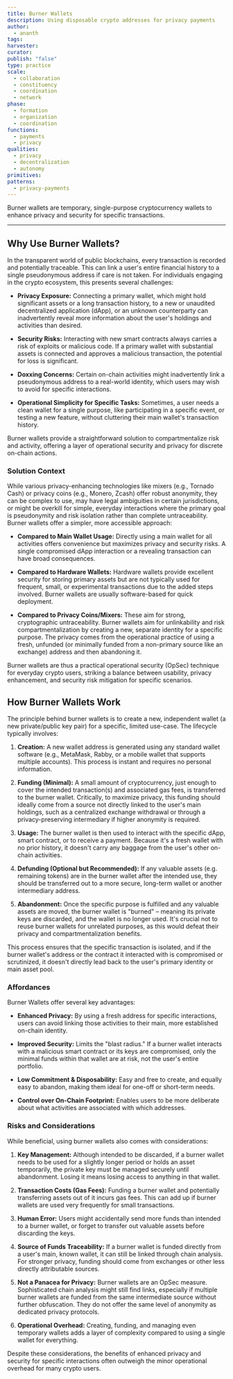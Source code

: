 ```yaml
---
title: Burner Wallets
description: Using disposable crypto addresses for privacy payments
author:
  - ananth
tags: 
harvester: 
curator: 
publish: "false"
type: practice
scale:
  - collaboration
  - constituency
  - coordination
  - network
phase:
  - formation
  - organization
  - coordination
functions:
  - payments
  - privacy
qualities:
  - privacy
  - decentralization
  - autonomy
primitives: 
patterns:
  - privacy-payments
---
```


Burner wallets are temporary, single-purpose cryptocurrency wallets to enhance privacy and security for specific transactions.

---

## Why Use Burner Wallets?

In the transparent world of public blockchains, every transaction is recorded and potentially traceable. This can link a user's entire financial history to a single pseudonymous address if care is not taken. For individuals engaging in the crypto ecosystem, this presents several challenges:

- **Privacy Exposure:** Connecting a primary wallet, which might hold significant assets or a long transaction history, to a new or unaudited decentralized application (dApp), or an unknown counterparty can inadvertently reveal more information about the user's holdings and activities than desired.
    
- **Security Risks:** Interacting with new smart contracts always carries a risk of exploits or malicious code. If a primary wallet with substantial assets is connected and approves a malicious transaction, the potential for loss is significant.
    
- **Doxxing Concerns:** Certain on-chain activities might inadvertently link a pseudonymous address to a real-world identity, which users may wish to avoid for specific interactions.
    
- **Operational Simplicity for Specific Tasks:** Sometimes, a user needs a clean wallet for a single purpose, like participating in a specific event, or testing a new feature, without cluttering their main wallet's transaction history.
    
Burner wallets provide a straightforward solution to compartmentalize risk and activity, offering a layer of operational security and privacy for discrete on-chain actions.

### Solution Context

While various privacy-enhancing technologies like mixers (e.g., Tornado Cash) or privacy coins (e.g., Monero, Zcash) offer robust anonymity, they can be complex to use, may have legal ambiguities in certain jurisdictions, or might be overkill for simple, everyday interactions where the primary goal is pseudonymity and risk isolation rather than complete untraceability. Burner wallets offer a simpler, more accessible approach:

- **Compared to Main Wallet Usage:** Directly using a main wallet for all activities offers convenience but maximizes privacy and security risks. A single compromised dApp interaction or a revealing transaction can have broad consequences.
    
- **Compared to Hardware Wallets:** Hardware wallets provide excellent security for storing primary assets but are not typically used for frequent, small, or experimental transactions due to the added steps involved. Burner wallets are usually software-based for quick deployment.
    
- **Compared to Privacy Coins/Mixers:** These aim for strong, cryptographic untraceability. Burner wallets aim for unlinkability and risk compartmentalization by creating a new, separate identity for a specific purpose. The privacy comes from the operational practice of using a fresh, unfunded (or minimally funded from a non-primary source like an exchange) address and then abandoning it.

Burner wallets are thus a practical operational security (OpSec) technique for everyday crypto users, striking a balance between usability, privacy enhancement, and security risk mitigation for specific scenarios.

## How Burner Wallets Work

The principle behind burner wallets is to create a new, independent wallet (a new private/public key pair) for a specific, limited use-case. The lifecycle typically involves:

1. **Creation:** A new wallet address is generated using any standard wallet software (e.g., MetaMask, Rabby, or a mobile wallet that supports multiple accounts). This process is instant and requires no personal information.
    
2. **Funding (Minimal):** A small amount of cryptocurrency, just enough to cover the intended transaction(s) and associated gas fees, is transferred to the burner wallet. Critically, to maximize privacy, this funding should ideally come from a source not directly linked to the user's main holdings, such as a centralized exchange withdrawal or through a privacy-preserving intermediary if higher anonymity is required.
    
3. **Usage:** The burner wallet is then used to interact with the specific dApp, smart contract, or to receive a payment. Because it's a fresh wallet with no prior history, it doesn't carry any baggage from the user's other on-chain activities.
    
4. **Defunding (Optional but Recommended):** If any valuable assets (e.g. remaining tokens) are in the burner wallet after the intended use, they should be transferred out to a more secure, long-term wallet or another intermediary address.
    
5. **Abandonment:** Once the specific purpose is fulfilled and any valuable assets are moved, the burner wallet is "burned" – meaning its private keys are discarded, and the wallet is no longer used. It's crucial not to reuse burner wallets for unrelated purposes, as this would defeat their privacy and compartmentalization benefits.

This process ensures that the specific transaction is isolated, and if the burner wallet's address or the contract it interacted with is compromised or scrutinized, it doesn't directly lead back to the user's primary identity or main asset pool.

### Affordances

Burner Wallets offer several key advantages:

- **Enhanced Privacy:** By using a fresh address for specific interactions, users can avoid linking those activities to their main, more established on-chain identity.
    
- **Improved Security:** Limits the "blast radius." If a burner wallet interacts with a malicious smart contract or its keys are compromised, only the minimal funds within that wallet are at risk, not the user's entire portfolio.
    
- **Low Commitment & Disposability:** Easy and free to create, and equally easy to abandon, making them ideal for one-off or short-term needs.
    
- **Control over On-Chain Footprint:** Enables users to be more deliberate about what activities are associated with which addresses.

### Risks and Considerations

While beneficial, using burner wallets also comes with considerations:

1. **Key Management:** Although intended to be discarded, if a burner wallet needs to be used for a slightly longer period or holds an asset temporarily, the private key must be managed securely until abandonment. Losing it means losing access to anything in that wallet.
    
2. **Transaction Costs (Gas Fees):** Funding a burner wallet and potentially transferring assets out of it incurs gas fees. This can add up if burner wallets are used very frequently for small transactions.
    
3. **Human Error:** Users might accidentally send more funds than intended to a burner wallet, or forget to transfer out valuable assets before discarding the keys.
    
4. **Source of Funds Traceability:** If a burner wallet is funded directly from a user's main, known wallet, it can still be linked through chain analysis. For stronger privacy, funding should come from exchanges or other less directly attributable sources.
    
5. **Not a Panacea for Privacy:** Burner wallets are an OpSec measure. Sophisticated chain analysis might still find links, especially if multiple burner wallets are funded from the same intermediate source without further obfuscation. They do not offer the same level of anonymity as dedicated privacy protocols.
    
6. **Operational Overhead:** Creating, funding, and managing even temporary wallets adds a layer of complexity compared to using a single wallet for everything.

Despite these considerations, the benefits of enhanced privacy and security for specific interactions often outweigh the minor operational overhead for many crypto users.

